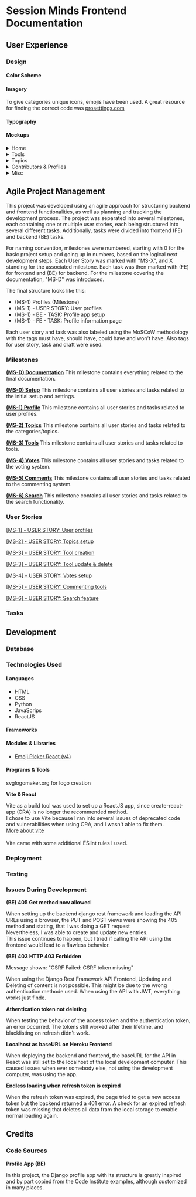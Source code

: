 # Session Minds Frontend Documentation

## User Experience

### Design

#### Color Scheme

#### Imagery

To give categories unique icons, emojis have been used. A great resource for finding the correct code was [prosettings.com](https://www.prosettings.com/emoji-list/)

#### Typography

#### Mockups

<details>
<summary>Home</summary>

**Home Screen**
![Home](/documentation/images/wireframes/Home.png)

</details>

<details>
<summary>Tools</summary>

**List Of Tools || Single Tool View**
![Tools](/documentation/images/wireframes/Tools.png)

**Tool Editor**
![Tools-Editor](/documentation/images/wireframes/Tools-Editor.png)

</details>

<details>
<summary>Topics</summary>

**List Of All Topics || List Of Tools Related To Topic**
![Topics](/documentation/images/wireframes/Topics.png)

</details>

<details>
<summary>Contributors & Profiles</summary>

**List Of Contributors || Single Contributor Profile**
![Contributors](/documentation/images/wireframes/Contributors.png)

**Profile Editor**
![Profile-Editor](/documentation/images/wireframes/Profile-Editor.png)

</details>

<details>
<summary>Misc</summary>

![Login & Regist](/documentation/images/wireframes/Login-Regist.png)

![User Menus](/documentation/images/wireframes/User-Menus.png)

</details>

## Agile Project Management

This project was developed using an agile approach for structuring backend and frontend functionalities, as well as planning and tracking the development process. The project was separated into several milestones, each containing one or multiple user stories, each being structured into several different tasks. Additionally, tasks were divided into frontend (FE) and backend (BE) tasks.

For naming convention, milestones were numbered, starting with 0 for the basic project setup and going up in numbers, based on the logical next development steps. Each User Story was marked with "MS-X", and X standing for the associated milestone. Each task was then marked with (FE) for frontend and (BE) for backend. For the milestone covering the documentation, "MS-D" was introduced.

The final structure looks like this:

- (MS-1) Profiles (Milestone)
- (MS-1) - USER STORY: User profiles
- (MS-1) - BE - TASK: Profile app setup
- (MS-1) - FE - TASK: Profile information page

Each user story and task was also labeled using the MoSCoW methodology with the tags must have, should have, could have and won't have. Also tags for user story, task and draft were used.

### Milestones

[**(MS-D) Documentation**](https://github.com/DennisSchenkel/sessionminds-frontend/milestone/8)
This milestone contains everything related to the final documentation.

[**(MS-0) Setup**](https://github.com/DennisSchenkel/sessionminds-frontend/milestone/1)
This milestone contains all user stories and tasks related to the initial setup and settings.

[**(MS-1) Profile**](https://github.com/DennisSchenkel/sessionminds-frontend/milestone/2)
This milestone contains all user stories and tasks related to user profiles.

[**(MS-2) Topics**](https://github.com/DennisSchenkel/sessionminds-frontend/milestone/4)
This milestone contains all user stories and tasks related to the categories/topics.

[**(MS-3) Tools**](https://github.com/DennisSchenkel/sessionminds-frontend/milestone/3)
This milestone contains all user stories and tasks related to tools.

[**(MS-4) Votes**](https://github.com/DennisSchenkel/sessionminds-frontend/milestone/5)
This milestone contains all user stories and tasks related to the voting system.

[**(MS-5) Comments**](https://github.com/DennisSchenkel/sessionminds-frontend/milestone/6)
This milestone contains all user stories and tasks related to the commenting system.

[**(MS-6) Search**](https://github.com/DennisSchenkel/sessionminds-frontend/milestone/7)
This milestone contains all user stories and tasks related to the search functionality.

### User Stories

[[MS-1] - USER STORY: User profiles](https://github.com/DennisSchenkel/sessionminds-frontend/issues/2)

[[MS-2] - USER STORY: Topics setup](https://github.com/DennisSchenkel/sessionminds-frontend/issues/7)

[[MS-3] - USER STORY: Tool creation](https://github.com/DennisSchenkel/sessionminds-frontend/issues/16)

[[MS-3] - USER STORY: Tool update & delete](https://github.com/DennisSchenkel/sessionminds-frontend/issues/11)

[[MS-4] - USER STORY: Votes setup](https://github.com/DennisSchenkel/sessionminds-frontend/issues/22)

[[MS-5] - USER STORY: Commenting tools](https://github.com/DennisSchenkel/sessionminds-frontend/issues/28)

[[MS-6] - USER STORY: Search feature](https://github.com/DennisSchenkel/sessionminds-frontend/issues/33)

### Tasks

## Development

### Database

### Technologies Used

#### Languages

- HTML
- CSS
- Python
- JavaScrips
- ReactJS

#### Frameworks

#### Modules & Libraries

- [Emoji Picker React (v4)](https://www.npmjs.com/package/emoji-picker-react?activeTab=readme)

#### Programs & Tools

svglogomaker.org for logo creation

**Vite & React**

Vite as a build tool was used to set up a ReactJS app, since create-react-app (CRA) is no longer the recommended method.<br>
I chose to use Vite because I ran into several issues of deprecated code and vulnerabilities when using CRA, and I wasn't able to fix them.<br>
[More about vite](https://vitejs.dev/guide/)<br>
<br>
Vite came with some additional ESlint rules I used.<br>

### Deployment

### Testing

### Issues During Development

**(BE) 405 Get method now allowed**

When setting up the backend django rest framework and loading the API URLs using a browser, the PUT and POST views were showing the 405 method and stating, that I was doing a GET request<br>
Nevertheless, I was able to create and update new entries.<br>
This issue continues to happen, but I tried if calling the API using the frontend would lead to a flawless behavior.<br>

**(BE) 403 HTTP 403 Forbidden**

Message shown: "CSRF Failed: CSRF token missing"

When using the Django Rest Framework API Frontend, Updating and Deleting of content is not possible. This might be due to the wrong authentication methode used.
When using the API with JWT, everything works just finde.

**Athentication token not deleting**

When testing the behavior of the access token and the authentication token, an error occurred. The tokens still worked after their lifetime, and blacklisting on refresh didn't work.

**Localhost as baseURL on Heroku Frontend**

When deploying the backend and frontend, the baseURL for the API in React was still set to the localhost of the local developmant computer. This caused issues when ever somebody else, not using the development computer, was using the app.

**Endless loading when refresh token is expired**

When the refresh token was expired, the page tried to get a new access token but the backend returned a 401 error.
A check for an expired refresh token was missing that deletes all data fram the local storage to enable normal loading again.

## Credits

### Code Sources

**Profile App (BE)**

In this project, the Django profile app with its structure is greatly inspired and by part copied from the Code Institute examples, although customized in many places.
